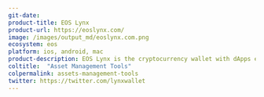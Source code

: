 ```yaml
---
git-date: 
product-title: EOS Lynx
product-url: https://eoslynx.com/
image: /images/output_md/eoslynx.com.png
ecosystem: eos
platform: ios, android, mac
product-description: EOS Lynx is the cryptocurrency wallet with dApps explorer. [Interview Fred Krueger, CEO of EOS Lynx](/eos-lynx).
coltitle:  "Asset Management Tools"
colpermalink: assets-management-tools
twitter: https://twitter.com/lynxwallet
---
```

